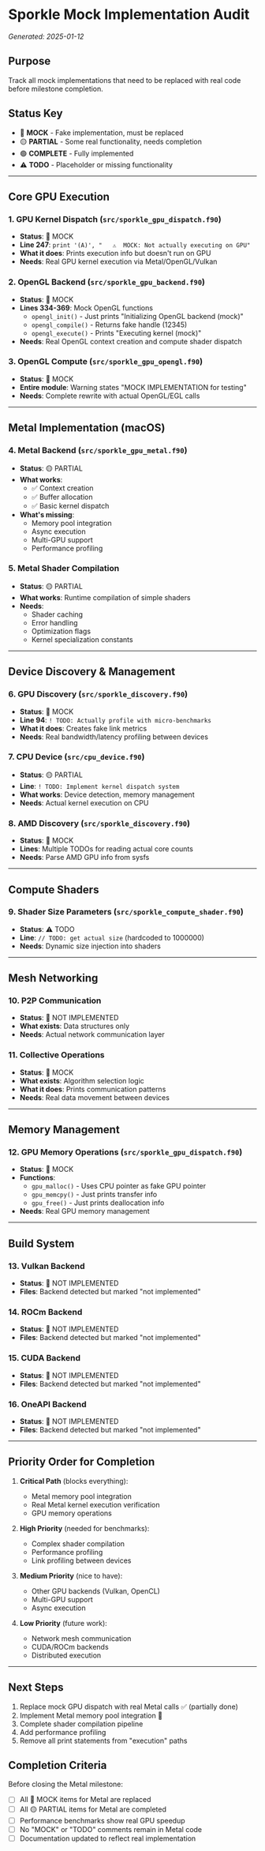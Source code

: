 # Sporkle Mock Implementation Audit
*Generated: 2025-01-12*

## Purpose
Track all mock implementations that need to be replaced with real code before milestone completion.

## Status Key
- 🔴 **MOCK** - Fake implementation, must be replaced
- 🟡 **PARTIAL** - Some real functionality, needs completion  
- 🟢 **COMPLETE** - Fully implemented
- ⚠️ **TODO** - Placeholder or missing functionality

---

## Core GPU Execution

### 1. GPU Kernel Dispatch (`src/sporkle_gpu_dispatch.f90`)
- **Status**: 🔴 MOCK
- **Line 247**: `print '(A)', "   ⚠️  MOCK: Not actually executing on GPU"`
- **What it does**: Prints execution info but doesn't run on GPU
- **Needs**: Real GPU kernel execution via Metal/OpenGL/Vulkan

### 2. OpenGL Backend (`src/sporkle_gpu_backend.f90`)
- **Status**: 🔴 MOCK
- **Lines 334-369**: Mock OpenGL functions
  - `opengl_init()` - Just prints "Initializing OpenGL backend (mock)"
  - `opengl_compile()` - Returns fake handle (12345)
  - `opengl_execute()` - Prints "Executing kernel (mock)"
- **Needs**: Real OpenGL context creation and compute shader dispatch

### 3. OpenGL Compute (`src/sporkle_gpu_opengl.f90`)
- **Status**: 🔴 MOCK
- **Entire module**: Warning states "MOCK IMPLEMENTATION for testing"
- **Needs**: Complete rewrite with actual OpenGL/EGL calls

---

## Metal Implementation (macOS)

### 4. Metal Backend (`src/sporkle_gpu_metal.f90`)
- **Status**: 🟡 PARTIAL
- **What works**: 
  - ✅ Context creation
  - ✅ Buffer allocation
  - ✅ Basic kernel dispatch
- **What's missing**:
  - Memory pool integration
  - Async execution
  - Multi-GPU support
  - Performance profiling

### 5. Metal Shader Compilation
- **Status**: 🟡 PARTIAL  
- **What works**: Runtime compilation of simple shaders
- **Needs**: 
  - Shader caching
  - Error handling
  - Optimization flags
  - Kernel specialization constants

---

## Device Discovery & Management

### 6. GPU Discovery (`src/sporkle_discovery.f90`)
- **Status**: 🔴 MOCK
- **Line 94**: `! TODO: Actually profile with micro-benchmarks`
- **What it does**: Creates fake link metrics
- **Needs**: Real bandwidth/latency profiling between devices

### 7. CPU Device (`src/cpu_device.f90`)
- **Status**: 🟡 PARTIAL
- **Line**: `! TODO: Implement kernel dispatch system`
- **What works**: Device detection, memory management
- **Needs**: Actual kernel execution on CPU

### 8. AMD Discovery (`src/sporkle_discovery.f90`)
- **Status**: 🔴 MOCK
- **Lines**: Multiple TODOs for reading actual core counts
- **Needs**: Parse AMD GPU info from sysfs

---

## Compute Shaders

### 9. Shader Size Parameters (`src/sporkle_compute_shader.f90`)
- **Status**: ⚠️ TODO
- **Line**: `// TODO: get actual size` (hardcoded to 1000000)
- **Needs**: Dynamic size injection into shaders

---

## Mesh Networking

### 10. P2P Communication
- **Status**: 🔴 NOT IMPLEMENTED
- **What exists**: Data structures only
- **Needs**: Actual network communication layer

### 11. Collective Operations
- **Status**: 🔴 MOCK
- **What exists**: Algorithm selection logic
- **What it does**: Prints communication patterns
- **Needs**: Real data movement between devices

---

## Memory Management

### 12. GPU Memory Operations (`src/sporkle_gpu_dispatch.f90`)
- **Status**: 🔴 MOCK
- **Functions**:
  - `gpu_malloc()` - Uses CPU pointer as fake GPU pointer
  - `gpu_memcpy()` - Just prints transfer info
  - `gpu_free()` - Just prints deallocation info
- **Needs**: Real GPU memory management

---

## Build System

### 13. Vulkan Backend
- **Status**: 🔴 NOT IMPLEMENTED
- **Files**: Backend detected but marked "not implemented"

### 14. ROCm Backend  
- **Status**: 🔴 NOT IMPLEMENTED
- **Files**: Backend detected but marked "not implemented"

### 15. CUDA Backend
- **Status**: 🔴 NOT IMPLEMENTED  
- **Files**: Backend detected but marked "not implemented"

### 16. OneAPI Backend
- **Status**: 🔴 NOT IMPLEMENTED
- **Files**: Backend detected but marked "not implemented"

---

## Priority Order for Completion

1. **Critical Path** (blocks everything):
   - Metal memory pool integration
   - Real Metal kernel execution verification
   - GPU memory operations

2. **High Priority** (needed for benchmarks):
   - Complex shader compilation
   - Performance profiling
   - Link profiling between devices

3. **Medium Priority** (nice to have):
   - Other GPU backends (Vulkan, OpenCL)
   - Multi-GPU support
   - Async execution

4. **Low Priority** (future work):
   - Network mesh communication
   - CUDA/ROCm backends
   - Distributed execution

---

## Next Steps

1. Replace mock GPU dispatch with real Metal calls ✅ (partially done)
2. Implement Metal memory pool integration 🚧
3. Complete shader compilation pipeline
4. Add performance profiling
5. Remove all print statements from "execution" paths

## Completion Criteria

Before closing the Metal milestone:
- [ ] All 🔴 MOCK items for Metal are replaced
- [ ] All 🟡 PARTIAL items for Metal are completed  
- [ ] Performance benchmarks show real GPU speedup
- [ ] No "MOCK" or "TODO" comments remain in Metal code
- [ ] Documentation updated to reflect real implementation